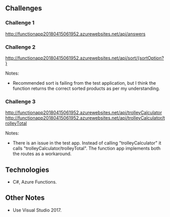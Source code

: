 ## Challenges
### Challenge 1
http://functionapp20180415061952.azurewebsites.net/api/answers

### Challenge 2
http://functionapp20180415061952.azurewebsites.net/api/sort/{sortOption?}

Notes:
- Recommended sort is failing from the test application, but I think the function returns the correct sorted products as per my understanding.

### Challenge 3
http://functionapp20180415061952.azurewebsites.net/api/trolleyCalculator
http://functionapp20180415061952.azurewebsites.net/api/trolleyCalculator/trolleyTotal

Notes:
- There is an issue in the test app. Instead of calling "trolleyCalculator" it calls "trolleyCalculator/trolleyTotal". The function app implements both the routes as a workaround.

## Technologies
- C#, Azure Functions.

## Other Notes
- Use Visual Studio 2017.

